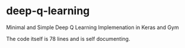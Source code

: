 # deep-q-learning
Minimal and Simple Deep Q Learning Implemenation in Keras and Gym

The code itself is 78 lines and is self documenting.

